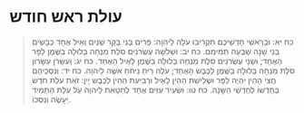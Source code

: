 # עולת ראש חודש

> כח יא: וּבְרָאשֵׁי חָדְשֵׁיכֶם תַּקְרִיבוּ עֹלָה לַיהוָה:  פָּרִים בְּנֵי בָקָר שְׁנַיִם וְאַיִל אֶחָד כְּבָשִׂים בְּנֵי שָׁנָה שִׁבְעָה תְּמִימִם.
> כח יב: וּשְׁלֹשָׁה עֶשְׂרֹנִים סֹלֶת מִנְחָה בְּלוּלָה בַשֶּׁמֶן לַפָּר הָאֶחָד; וּשְׁנֵי עֶשְׂרֹנִים סֹלֶת מִנְחָה בְּלוּלָה בַשֶּׁמֶן לָאַיִל הָאֶחָד.
> כח יג: וְעִשָּׂרֹן עִשָּׂרוֹן סֹלֶת מִנְחָה בְּלוּלָה בַשֶּׁמֶן לַכֶּבֶשׂ הָאֶחָד; עֹלָה רֵיחַ נִיחֹחַ אִשֶּׁה לַיהוָה.
> כח יד: וְנִסְכֵּיהֶם חֲצִי הַהִין יִהְיֶה לַפָּר וּשְׁלִישִׁת הַהִין לָאַיִל וּרְבִיעִת הַהִין לַכֶּבֶשׂ יָיִן:  זֹאת עֹלַת חֹדֶשׁ בְּחָדְשׁוֹ לְחָדְשֵׁי הַשָּׁנָה.
> כח טו: וּשְׂעִיר עִזִּים אֶחָד לְחַטָּאת לַיהוָה עַל עֹלַת הַתָּמִיד יֵעָשֶׂה וְנִסְכּוֹ. 
 


